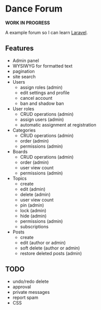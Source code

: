 # Dance Forum

**WORK IN PROGRESS**

A example forum so I can learn [Laravel](http://laravel.com).

## Features

- Admin panel
- WYSIWYG for formatted text
- pagination
- site search
- Users
  - assign roles (admin)
  - edit settings and profile
  - cancel account
  - ban and shadow ban
- User roles
  - CRUD operations (admin)
  - assign users (admin)
  - automatic assignment at registration
- Categories
  - CRUD operations (admin)
  - order (admin)
  - permissions (admin)
- Boards
  - CRUD operations (admin)
  - order (admin)
  - user view count
  - permissions (admin)
- Topics
  - create
  - edit (admin)
  - delete (admin)
  - user view count
  - pin (admin)
  - lock (admin)
  - hide (admin)
  - permissions (admin)
  - subscriptions
- Posts
  - create
  - edit (author or admin)
  - soft delete (author or admin)
  - restore deleted posts (admin)

## TODO

- undo/redo delete
- approval
- private messages
- report spam
- CSS
